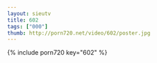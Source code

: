 ```yaml
--- 
layout: sieutv
title: 602
tags: ["000"]
thumb: http://porn720.net/video/602/poster.jpg
---
```

{% include porn720 key="602" %} 

